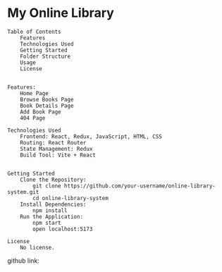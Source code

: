 # My Online Library



    Table of Contents
        Features
        Technologies Used
        Getting Started
        Folder Structure
        Usage
        License


    Features:
        Home Page
        Browse Books Page
        Book Details Page
        Add Book Page
        404 Page

    Technologies Used
        Frontend: React, Redux, JavaScript, HTML, CSS
        Routing: React Router
        State Management: Redux
        Build Tool: Vite + React


    Getting Started
        Clone the Repository:
            git clone https://github.com/your-username/online-library-system.git
            cd online-library-system
        Install Dependencies:
            npm install
        Run the Application:
            npm start
            open localhost:5173

    License
        No license.


github link:


